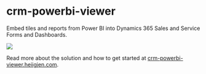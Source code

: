# crm-powerbi-viewer
Embed tiles and reports from Power BI into Dynamics 365 Sales and Service Forms and Dashboards.

[![](http://crm-powerbi-viewer.heiigjen.com/assets/images/samples/sample-crm-montage-3.png)](http://crm-powerbi-viewer.heiigjen.com)

Read more about the solution and how to get started at [crm-powerbi-viewer.heiigjen.com](http://crm-powerbi-viewer.heiigjen.com).   
